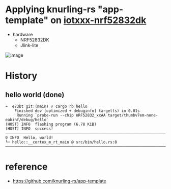 # Applying knurling-rs "app-template" on [iotxxx-nrf52832dk](http://doc.iotxx.com/NRF52832DK) 

- hardware
    - NRF52832DK
    - Jlink-lite

![image](https://user-images.githubusercontent.com/35317930/139210322-1b999e2b-e52e-4253-aeb4-e83ac885b45d.png)


# History

## hello world (done)
```console
➜  e73bt git:(main) ✗ cargo rb hello
    Finished dev [optimized + debuginfo] target(s) in 0.01s
     Running `probe-run --chip nRF52832_xxAA target/thumbv7em-none-eabihf/debug/hello`
(HOST) INFO  flashing program (6.78 KiB)
(HOST) INFO  success!
────────────────────────────────────────────────────────────────────────────────
0 INFO  Hello, world!
└─ hello::__cortex_m_rt_main @ src/bin/hello.rs:8
────────────────────────────────────────────────────────────────────────────────
```

# reference
- https://github.com/knurling-rs/app-template

